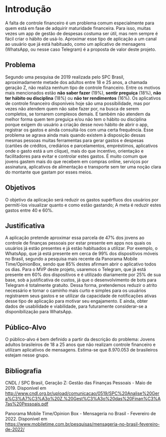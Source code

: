 # Introdução

A falta de controle financeiro é um problema comum especialmente para quem está em fase de adquirir maturidade financeira. Para isso, muitas vezes um app de gestão de despesas costuma ser útil, mas nem sempre é fácil criar o hábito de usá-lo. Aproximar esse tipo de aplicação a um canal ao usuário que já está habituado, como um aplicativo de mensagens (WhatsApp, ou nesse caso Telegram) é a proposta de valor deste projeto.

## Problema
Segundo uma pesquisa de 2019 realizada pelo SPC Brasil, aproximadamente metade dos adultos entre 18 e 25 anos, a chamada geração Z, não realiza nenhum tipo de controle financeiro. Entre os motivos mais mencionados estão **não saber fazer** (19%), **sentir preguiça** (18%), **não ter hábito ou disciplina** (18%) ou **não ter rendimentos** (16%).
Os aplicativos de controle financeiro disponíveis hoje são uma possibilidade, mas por vezes não atendem quem não sabe fazer por, na busca de serem completos, se tornarem complexos demais. E também não atendem da melhor forma quem tem preguiça e/ou não tem o hábito ou disciplina porque exigem do usuário a criação desse novo hábito de abrir o app, registrar os gastos e ainda consultá-los com uma certa frequência.
Esse problema se agrava ainda mais quando existem à disposição dessas mesmas pessoas muitas ferramentas para gerar gastos e despesas (cartões de créditos, crediários e parcelamentos, empréstimos, aplicativos onde o gasto está a um clique), mais do que incentivo, orientação e facilitadores para evitar e controlar estes gastos. É muito comum que jovens gastem mais do que recebem em compras online, serviços por assinatura, aplicativos de alimentação e transporte sem ter uma noção clara do montante que gastam por esses meios.

## Objetivos
O objetivo da aplicação será reduzir os gastos supérfluos dos usuários por permití-los visualizar quanto e como estão gastando; A meta é reduzir estes gastos entre 40 e 60%.

## Justificativa
A aplicação pretende aproximar essa parcela de 47% dos jovens ao controle de finanças pessoais por estar presente em apps nos quais os usuários já estão presentes e já estão habituados a utilizar. Por exemplo, o WhatsApp, que já está presente em cerca de 99% dos dispositivos móveis no Brasil, segundo a pesquisa mais recente da Panorama Mobile Time/OpinionBox, sendo que 85% destes afirmam abrir o aplicativo todos os dias.
Para o MVP deste projeto, usaremos o Telegram, que já está presente em 60% dos dispositivos e é utilizado diariamente por 25% de sua base, sob a justificativa de custos, já que o desenvolvimento de bots para Telegram é totalmente gratuito.
Dessa forma, pretendemos reduzir o atrito necessário e tornar o caminho mais curto e simples para os usuários registrarem seus gastos e se utilizar da capacidade de notificações ativas desse tipo de aplicação para motivar seu engajamento. E ainda, obter dados de usabilidade e viabilidade, para futuramente considerar-se a disponibilização para WhatsApp.

## Público-Alvo
O público-alvo é bem definido a partir da descrição do problema:
Jovens adultos brasileiros de 18 a 25 anos que não realizam controle financeiro e utilizam aplicativos de mensagens.
Estima-se que 8.970.053 de brasileiros estejam nesse grupo.

## Bibliografia

CNDL / SPC Brasil, Geração Z: Gestão das Finanças Pessoais - Maio de 2019. Disponível em <http://www.cndl.org.br/upload/comunicacao/0519/SPC%20Analise%20Gera%C3%A7%C3%A3o%20Z.%20Gest%C3%A3o%20das%20Finan%C3%A7as%20Pessoais.pdf>

Panorama Mobile Time/Opinion Box - Mensageria no Brasil - Fevereiro de 2022. Disponível em <https://www.mobiletime.com.br/pesquisas/mensageria-no-brasil-fevereiro-de-2022/>
